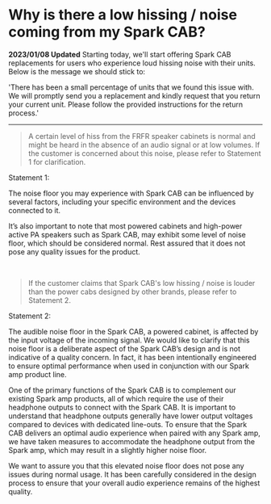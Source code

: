 # Why is there a low hissing / noise coming from my Spark CAB?

**2023/01/08 Updated**
Starting today, we'll start offering Spark CAB replacements for users who experience loud hissing noise with their units. Below is the message we should stick to:

'There has been a small percentage of units that we found this issue with. We will promptly send you a replacement and kindly request that you return your current unit. Please follow the provided instructions for the return process.'

---
  >A certain level of hiss from the FRFR speaker cabinets is normal and might be heard in the absence of an audio signal or at low volumes. If the customer is concerned about this noise, please refer to Statement 1 for clarification.


Statement 1:

The noise floor you may experience with Spark CAB can be influenced by several factors, including your specific environment and the devices connected to it.

It’s also important to note that most powered cabinets and high-power active PA speakers such as Spark CAB, may exhibit some level of noise floor, which should be considered normal. Rest assured that it does not pose any quality issues for the product. 


<br>


  >If the customer claims that Spark CAB's low hissing / noise is louder than the power cabs designed by other brands, please refer to Statement 2. 


Statement 2:

The audible noise floor in the Spark CAB, a powered cabinet, is affected by the input voltage of the incoming signal. We would like to clarify that this noise floor is a deliberate aspect of the Spark CAB’s design and is not indicative of a quality concern. In fact, it has been intentionally engineered to ensure optimal performance when used in conjunction with our Spark amp product line.

One of the primary functions of the Spark CAB is to complement our existing Spark amp products, all of which require the use of their headphone outputs to connect with the Spark CAB. It is important to understand that headphone outputs generally have lower output voltages compared to devices with dedicated line-outs. To ensure that the Spark CAB delivers an optimal audio experience when paired with any Spark amp, we have taken measures to accommodate the headphone output from the Spark amp, which may result in a slightly higher noise floor.


We want to assure you that this elevated noise floor does not pose any issues during normal usage. It has been carefully considered in the design process to ensure that your overall audio experience remains of the highest quality.



